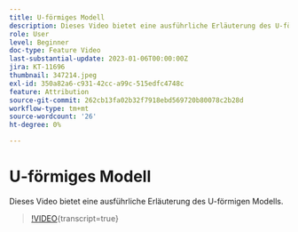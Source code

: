 ```yaml
---
title: U-förmiges Modell
description: Dieses Video bietet eine ausführliche Erläuterung des U-förmigen Modells.
role: User
level: Beginner
doc-type: Feature Video
last-substantial-update: 2023-01-06T00:00:00Z
jira: KT-11696
thumbnail: 347214.jpeg
exl-id: 350a82a6-c931-42cc-a99c-515edfc4748c
feature: Attribution
source-git-commit: 262cb13fa02b32f7918ebd569720b80078c2b28d
workflow-type: tm+mt
source-wordcount: '26'
ht-degree: 0%

---
```


# U-förmiges Modell

Dieses Video bietet eine ausführliche Erläuterung des U-förmigen Modells.

>[!VIDEO](https://video.tv.adobe.com/v/347214/?learn=on){transcript=true}
